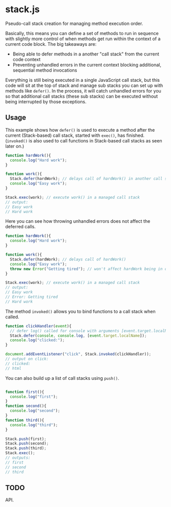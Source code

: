stack.js
========

Pseudo-call stack creation for managing method execution order.

Basically, this means you can define a set of methods to run in sequence with slightly more control 
of when methods get run within the context of a current code block.  The big takeaways are:

- Being able to defer methods in a another "call stack" from the current code context
- Preventing unhandled errors in the current context blocking additional, sequential method invocations

Everything is still being executed in a single JavaScript call stack, but this code will sit at the top 
of stack and manage sub stacks you can set up with methods like `defer()`. In the process, it will catch
unhandled errors for you so that additional call stacks (these sub stacks) can be executed without being
interrupted by those exceptions.


Usage
-----

This example shows how `defer()` is used to execute a method after the current (Stack-based) call stack, 
started with `exec()`, has finished. (`invoked()` is also used to call functions in Stack-based call stacks
as seen later on.)

```javascript
function hardWork(){
  console.log("Hard work");
}

function work(){
  Stack.defer(hardWork); // delays call of hardWork() in another call stack
  console.log("Easy work");
}

Stack.exec(work); // execute work() in a managed call stack
// output:
// Easy work
// Hard work
```

Here you can see how throwing unhandled errors does not affect the deferred calls.

```javascript
function hardWork(){
  console.log("Hard work");
}

function work(){
  Stack.defer(hardWork); // delays call of hardWork()
  console.log("Easy work");
  throw new Error("Getting tired"); // won't affect hardWork being in other call stack
}

Stack.exec(work); // execute work() in a managed call stack
// output:
// Easy work
// Error: Getting tired
// Hard work
```

The method `invoked()` allows you to bind functions to a call stack when called.

```javascript
function clickHandler(event){
  // defer log() called for console with arguments [event.target.localName]
  Stack.defer(console, console.log, [event.target.localName]);
  console.log("clicked:");
}

document.addEventListener("click", Stack.invoked(clickHandler));
// output on click:
// clicked:
// html
```

You can also build up a list of call stacks using `push()`.

```javascript

function first(){
  console.log("first");
}
function second(){
  console.log("second");
}
function third(){
  console.log("third");
}

Stack.push(first);
Stack.push(second);
Stack.push(third);
Stack.exec();
// outputs:
// first
// second
// third
```


TODO
----

API.
